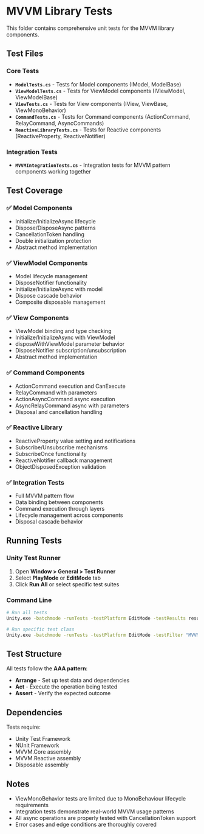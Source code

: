 # MVVM Library Tests

This folder contains comprehensive unit tests for the MVVM library components.

## Test Files

### Core Tests
- **`ModelTests.cs`** - Tests for Model components (IModel, ModelBase)
- **`ViewModelTests.cs`** - Tests for ViewModel components (IViewModel, ViewModelBase)
- **`ViewTests.cs`** - Tests for View components (IView, ViewBase, ViewMonoBehavior)
- **`CommandTests.cs`** - Tests for Command components (ActionCommand, RelayCommand, AsyncCommands)
- **`ReactiveLibraryTests.cs`** - Tests for Reactive components (ReactiveProperty, ReactiveNotifier)

### Integration Tests
- **`MVVMIntegrationTests.cs`** - Integration tests for MVVM pattern components working together

## Test Coverage

### ✅ Model Components
- Initialize/InitializeAsync lifecycle
- Dispose/DisposeAsync patterns
- CancellationToken handling
- Double initialization protection
- Abstract method implementation

### ✅ ViewModel Components  
- Model lifecycle management
- DisposeNotifier functionality
- Initialize/InitializeAsync with model
- Dispose cascade behavior
- Composite disposable management

### ✅ View Components
- ViewModel binding and type checking
- Initialize/InitializeAsync with ViewModel
- disposeWithViewModel parameter behavior
- DisposeNotifier subscription/unsubscription
- Abstract method implementation

### ✅ Command Components
- ActionCommand execution and CanExecute
- RelayCommand with parameters
- ActionAsyncCommand async execution
- AsyncRelayCommand async with parameters
- Disposal and cancellation handling

### ✅ Reactive Library
- ReactiveProperty value setting and notifications
- Subscribe/Unsubscribe mechanisms
- SubscribeOnce functionality
- ReactiveNotifier callback management
- ObjectDisposedException validation

### ✅ Integration Tests
- Full MVVM pattern flow
- Data binding between components
- Command execution through layers
- Lifecycle management across components
- Disposal cascade behavior

## Running Tests

### Unity Test Runner
1. Open **Window > General > Test Runner**
2. Select **PlayMode** or **EditMode** tab
3. Click **Run All** or select specific test suites

### Command Line
```bash
# Run all tests
Unity.exe -batchmode -runTests -testPlatform EditMode -testResults results.xml

# Run specific test class
Unity.exe -batchmode -runTests -testPlatform EditMode -testFilter "MVVMIntegrationTests"
```

## Test Structure

All tests follow the **AAA pattern**:
- **Arrange** - Set up test data and dependencies
- **Act** - Execute the operation being tested  
- **Assert** - Verify the expected outcome

## Dependencies

Tests require:
- Unity Test Framework
- NUnit Framework
- MVVM.Core assembly
- MVVM.Reactive assembly
- Disposable assembly

## Notes

- ViewMonoBehavior tests are limited due to MonoBehaviour lifecycle requirements
- Integration tests demonstrate real-world MVVM usage patterns
- All async operations are properly tested with CancellationToken support
- Error cases and edge conditions are thoroughly covered